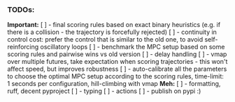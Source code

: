 ### TODOs:
**Important:**
[ ] - final scoring rules based on exact binary heuristics (e.g. if there is a collision - the trajectory is forcefully rejected)
[ ] - continuity in control cost: prefer the control that is similar to the old one, to avoid self-reinforcing oscillatory loops
[ ] - benchmark the MPC setup based on some scoring rules and pairwise wins vs old version
[ ] - delay handling
[ ] - vmap over multiple futures, take expectation when scoring trajectories - this won't affect speed, but improves robustness
[ ] - auto-calibrate all the parameters to choose the optimal MPC setup according to the scoring rules, time-limit: 1 seconds per configuration, hill-climbing with vmap
**Meh:**
[ ] - formatting, ruff, decent pyproject
[ ] - typing
[ ] - actions
[ ] - publish on pypi :)

